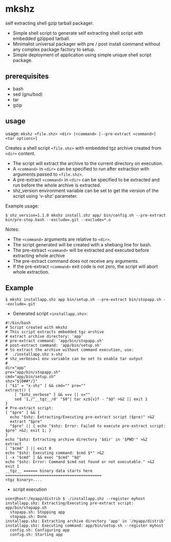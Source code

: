 # mkshz
self extracting shell gzip tarball packager.  
* Simple shell script to generate self extracting shell script with embedded gzipped tarball.  
* Minimalist universal packager with pre / post install command without any complex package factory to setup.  
* Simple deployment of application using simple unique shell script package.

## prerequisites

* bash
* sed (gnu/bsd)
* tar
* gzip

## usage

usage: `mkshz <file.shz> <dir> [<command> [--pre-extract <command>] <tar options>]`

Creates a shell script `<file.shz>` with embedded tgz archive created from `<dir>` content.
* The script will extract the archive to the current directory on execution.
* A `<command>` in `<dir>` can be specified to run after extraction with arguments passed to `<file.shz>`.
* A pre-extract `<command>` in `<dir>` can be specified to be extracted and run before the whole archive is extracted.
* shz_version environment variable can be set to get the version of the script using 'v-shz' parameter.

Example usage:
```
$ shz_version=1.1.0 mkshz install.shz app/ bin/config.sh --pre-extract bin/pre-stop.bash --exclude=.git --exclude=*.o
```
Notes:
* The `<command>` arguments are relative to `<dir>`.
* The script generated will be created with a shebang line for bash.
* The pre-extract `<command>` will be extracted and executed before extracting whole archive
* The pre-extract command does not receive any arguments.
* If the pre-extract `<command>` exit code is not zero, the script will abort whole extraction.

## Example

```
$ mkshz installapp.shz app bin/setup.sh --pre-extract bin/stopapp.sh --exclude=.git
```

* Generated script `<installapp.shz>`:
```
#!/bin/bash
# Script created with mkshz
# This script extracts embedded tgz archive
# extract archive directory: 'app'
# pre-extract command: 'app/bin/stopapp.sh'
# post-extract command: 'app/bin/setup.sh'
# to extract the archive without command execution, use:
#  ./installapp.shz x-shz
# shz_verbose=1 env variable can be set to enable tar output
#
dir="app"
pre="app/bin/stopapp.sh"
cmd="app/bin/setup.sh"
shz="${0##*/}"
[ "$1" = "x-shz" ] && cmd="" pre=""
extract() {
    [ "$shz_verbose" ] && v=v || v=""
    sed '1,/^__tgz__/d' "$0"| tar xz${v}f - "$@" >&2 || exit 1
}
# Pre-extract script:
[ "$pre" ] && {
  echo "$shz: Extracting/Executing pre-extract script ($pre)" >&2
  extract "$pre"
  "$pre" || { echo "$shz: Error: Failed to execute pre-extract script: $pre" >&2; exit 1; }
}
echo "$shz: Extracting archive directory '$dir' in '$PWD'" >&2
extract
[ "$cmd" ] || exit 0
echo "$shz: Executing command: $cmd $*" >&2
[ -x "$cmd" ] && exec "$cmd" "$@"
echo "$shz: Error: Command $cmd not found or not executable." >&2
exit 1
__tgz__ ====== binary data starts here ==========================================
<tgz binary>....
```
* script execution
```
user@host:/myapp/distrib $ ./installapp.shz --register myhost
installapp.shz: Extracting/Executing pre-extract script: app/bin/stopapp.sh
  stopapp.sh: Stopping app
  stopapp.sh: Done
installapp.shz: Extracting archive directory 'app' in '/myapp/distrib'
installapp.shz: Executing command: app/bin/setup.sh --register myhost
  config.sh: Configuring app
  config.sh: Starting app
```
